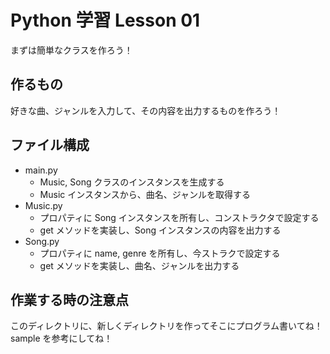# Python 学習 Lesson 01
まずは簡単なクラスを作ろう！

## 作るもの
好きな曲、ジャンルを入力して、その内容を出力するものを作ろう！

## ファイル構成
- main.py
  - Music, Song クラスのインスタンスを生成する
  - Music インスタンスから、曲名、ジャンルを取得する
- Music.py
  - プロパティに Song インスタンスを所有し、コンストラクタで設定する
  - get メソッドを実装し、Song インスタンスの内容を出力する
- Song.py
  - プロパティに name, genre を所有し、今ストラクで設定する
  - get メソッドを実装し、曲名、ジャンルを出力する

## 作業する時の注意点
このディレクトリに、新しくディレクトリを作ってそこにプログラム書いてね！
sample を参考にしてね！

